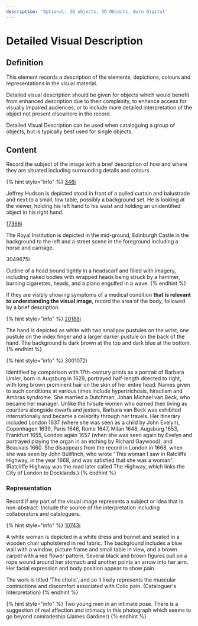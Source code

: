 ```yaml
---
description: 'Optional: 2D objects, 3D Objects, Born Digital'
---
```


# Detailed Visual Description

## Definition

This element records a description of the elements, depictions, colours and representations in the visual material.

Detailed visual description should be given for objects which would benefit from enhanced description due to their complexity, to enhance access for visually impaired audiences, or to include more detailed interpretation of the object not present elsewhere in the record.

Detailed Visual Description can be used when cataloguing a group of objects, but is typically best used for single objects.

## Content

Record the subject of the image with a brief description of how and where they are situated including surrounding details and colours.

{% hint style="info" %}
[346i](https://wellcomecollection.org/works/cbg7f99c/items)

Jeffrey Hudson is depicted stood in front of a pulled curtain and balustrade and next to a small, low table, possibly a background set. He is looking at the viewer, holding his left hand to his waist and holding an unidentified object in his right hand.

[17366i](https://wellcomecollection.org/works/seh8j4k5)

The Royal Institution is depicted in the mid-ground, Edinburgh Castle in the background to the left and a street scene in the foreground including a horse and carriage.

3049675i

Outline of a head bound tightly in a headscarf and filled with imagery, including naked bodies with wrapped heads being struck by a hammer, burning cigarettes, heads, and a piano engulfed in a wave.
{% endhint %}

If they are visibly showing symptoms of a medical condition **that is relevant to understanding the visual image**, record the area of the body, followed by a brief description.

{% hint style="info" %}
[20188i](https://wellcomecollection.org/works/w94we2mf)

The hand is depicted as white with two smallpox pustules on the wrist, one pustule on the index finger and a larger darker pustule on the back of the hand. The background is dark brown at the top and dark blue at the bottom.
{% endhint %}

{% hint style="info" %}
3001072i

Identified by comparison with 17th-century prints as a portrait of Barbara Ursler, born in Augsburg in 1629, portrayed half-length directed to right, with long brown prominent hair on the skin of her entire head. Names given to such conditions at various times include hypertrichosis, hirsutism and Ambras syndrome. She married a Dutchman, Johan Michael van Beck, who became her manager. Unlike the hirsute women who earned their living as courtiers alongside dwarfs and jesters, Barbara van Beck was exhibited internationally and became a celebrity through her travels. Her itinerary included London 1637 (where she was seen as a child by John Evelyn), Copenhagen 1639, Paris 1646, Rome 1647, Milan 1648, Augsburg 1653, Frankfurt 1655, London again 1657 (when she was seen again by Evelyn and portrayed playing the organ in an etching by Richard Gaywood), and Beauvais 1660. She disappears from the record in London in 1668, when she was seen by John Bullfinch, who wrote "This woman I saw in Ratcliffe Highway, in the year 1668, and was satisfied that she was a woman". (Ratcliffe Highway was the road later called The Highway, which links the City of London to Docklands.)
{% endhint %}

### Representation

Record if any part of the visual image represents a subject or idea that is non-abstract. Include the source of the interpretation including collaborators and cataloguers.

{% hint style="info" %}
[10743i](https://wellcomecollection.org/works/h7k5949x)

A white woman is depicted in a white dress and bonnet and seated in a wooden chair upholstered in red fabric. The background includes a blue wall with a window, picture frame and small table in view, and a brown carpet with a red flower pattern. Several black and brown figures pull on a rope wound around her stomach and another points an arrow into her arm. Her facial expression and body position appear to show pain.

The work is titled 'The cholic', and so it likely represents the muscular contractions and discomfort associated with Colic pain. (Cataloguer's Interpretation)
{% endhint %}

{% hint style="info" %}
Two young men in an intimate pose. There is a suggestion of real affection and intimacy in this photograph which seems to go beyond comradeship (James Gardiner)
{% endhint %}
